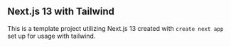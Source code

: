 ## Next.js 13 with Tailwind

This is a template project utilizing Next.js 13 created with ``create next app`` set up for usage with tailwind.
